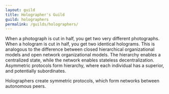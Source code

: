 ```yaml
---
layout: guild
title: Holographer's Guild
guild: holographers
permalink: /guilds/holographers/
---
```

When a photograph is cut in half, you get two very different photographs. When a hologram is cut in half, you get two identical holograms. This is analogous to the difference between closed hierarchical organizational models and open network organizational models. The hierarchy enables a centralized state, while the network enables stateless decentralization. Asymmetric protocols form hierarchy, where each individual has a superior, and potentially subordinates.

Holographers create symmetric protocols, which form networks between autonomous peers.
